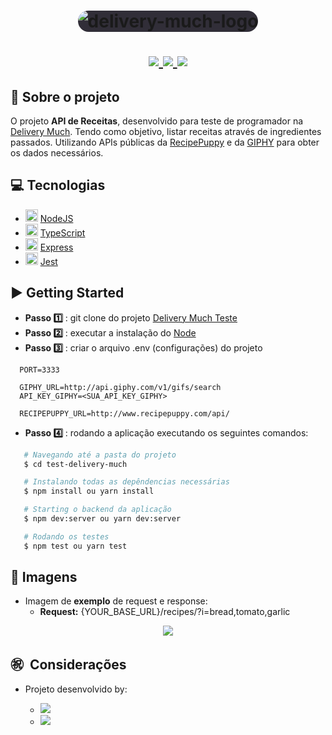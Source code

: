 <h1 align="center">
  <img style="background-color: #312e38; border-radius: 20px;" alt="delivery-much-logo" src="https://img.apksum.com/e7/br.com.deliverymuch.gastro/4.10.106/icon.png"/>
  <p align="center">
    <a href="https://nodejs.org/en/">
      <img src="https://img.shields.io/badge/-NodeJS-006400?style=flat&logo=Node.js&logoColor=#339933" />
    <a href="https://www.typescriptlang.org/">
      <img src="https://img.shields.io/badge/-TypeScript-007ACC?style=flat&logo=TypeScript&logoColor=#007ACC" />
    </a>
    <a href="https://jestjs.io/">
      <img src="https://img.shields.io/badge/-Jest-C21325?style=flat&logo=Jest&logoColor=FFFFF" />
    </a>
  </p>
</h1>

## 🔖 Sobre o projeto

O projeto **API de Receitas**, desenvolvido para teste de programador na [Delivery Much](https://deliverymuch.com.br/inicio 'Delivery Much'). Tendo como objetivo, listar receitas através de ingredientes passados. Utilizando APIs públicas da  [RecipePuppy](http://www.recipepuppy.com/about/api/ "RecipePuppy") e da [GIPHY](https://developers.giphy.com/docs/ "GIPHY") para obter os dados necessários.

## 💻 Tecnologias

- <img width="20px" src="https://img.icons8.com/color/2x/nodejs.png" /> [NodeJS](https://nodejs.org/en/ 'NodeJS')
- <img width="20px" src="https://img.icons8.com/color/2x/typescript.png" /> [TypeScript](https://www.typescriptlang.org/ 'TypeScript')
- <img width="20px" src="https://res.cloudinary.com/practicaldev/image/fetch/s--00h6CjGb--/c_limit%2Cf_auto%2Cfl_progressive%2Cq_auto%2Cw_880/https://www.maxrooted.com/panduan-membangun-rest-api-expressjs-mysql/cover.png" /> [Express](https://expressjs.com/ 'Express')
- <img width="20px" src="https://simpleicons.org/icons/jest.svg" /> [Jest](https://jestjs.io/ 'Jest')

## ▶️ Getting Started

- **Passo 1️⃣** : git clone do projeto [Delivery Much Teste](https://github.com/rafaelsanzio/test-delivery-much 'Delivery Much Teste')
- **Passo 2️⃣** : executar a instalação do [Node](https://nodejs.org/en/ 'Node')
- **Passo 3️⃣** : criar o arquivo .env (configurações) do projeto
```
  PORT=3333

  GIPHY_URL=http://api.giphy.com/v1/gifs/search
  API_KEY_GIPHY=<SUA_API_KEY_GIPHY>

  RECIPEPUPPY_URL=http://www.recipepuppy.com/api/
```
- **Passo 4️⃣** : rodando a aplicação executando os seguintes comandos:

```bash
   # Navegando até a pasta do projeto
   $ cd test-delivery-much

   # Instalando todas as depêndencias necessárias
   $ npm install ou yarn install

   # Starting o backend da aplicação
   $ npm dev:server ou yarn dev:server

   # Rodando os testes
   $ npm test ou yarn test
```

## 📸 Imagens

- Imagem de **exemplo** de request e response:
  - **Request:** {YOUR_BASE_URL}/recipes/?i=bread,tomato,garlic 

 <p align="center">
 	<img src="https://user-images.githubusercontent.com/18368947/89714234-a6bb9880-d973-11ea-9d91-dc1ff0410b1e.png" />
 </p>

## ㊗ ️ Considerações

- Projeto desenvolvido by:

  - <a href="https://github.com/rafaelsanzio">
    <img src="https://img.shields.io/badge/-Rafael%20Sanzio-000000?style=flat&logo=GitHub&logoColor=#000000" />
  </a>

  - <a href="https://www.linkedin.com/in/rafael-sanzio-012778143/">
    <img src="https://img.shields.io/badge/-Rafael%20Sanzio-0077B5?style=flat&logo=LinkedIN&logoColor=#000000" />
  </a>
